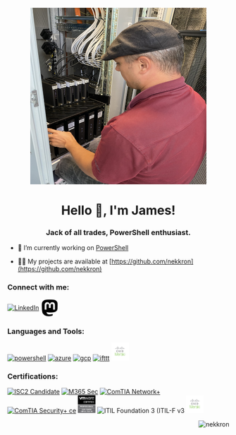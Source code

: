 <p align="center"> <a href="https://github.com/nekkron/" target="_blank" rel="noreferrer"> <img src=".\images\me.jpg" alt="me" width="400" height="400"/></a> 
<h1 align="center">Hello 👋, I'm James!</h1>
<h3 align="center">Jack of all trades, PowerShell enthusiast.</h3>

<p>
  
- 🔭 I’m currently working on [PowerShell](https://github.com/nekkron/PowerShell)
  
- 👨‍💻 My projects are available at [https://github.com/nekkron](https://github.com/nekkron)
 
</p>

<h3 align="left">Connect with me:</h3>
<p align="left">
  <a href="https://linkedin.com/in/jameskasparek" target="blank"><img align="center" src="https://raw.githubusercontent.com/rahuldkjain/github-profile-readme-generator/master/src/images/icons/Social/linked-in-alt.svg" alt="LinkedIn" height="40" width="40" /></a>
  <a href="https://infosec.exchange/@nekkron" target="blank"><img align="center" src="https://raw.githubusercontent.com/mastodon/mastodon/main/public/badge.png" alt="Mastodon" height="40" width="40" /></a>
</p>

<h3 align="left">Languages and Tools:</h3>
<p align="left"> 
  <a href="https://github.com/PowerShell/PowerShell" target="_blank" rel="noreferrer"> <img src="https://raw.githubusercontent.com/PowerShell/PowerShell/master/assets/ps_black_64.svg" alt="powershell" width="40" height="40"/></a> 
  <a href="https://azure.microsoft.com/en-us/" target="_blank" rel="noreferrer"> <img src="https://www.vectorlogo.zone/logos/microsoft_azure/microsoft_azure-icon.svg" alt="azure" width="40" height="40"/></a> 
  <a href="https://cloud.google.com" target="_blank" rel="noreferrer"> <img src="https://www.vectorlogo.zone/logos/google_cloud/google_cloud-icon.svg" alt="gcp" width="40" height="40"/></a> 
  <a href="https://ifttt.com/" target="_blank" rel="noreferrer"> <img src="https://www.vectorlogo.zone/logos/ifttt/ifttt-ar21.svg" alt="ifttt" width="40" height="40"/></a> 
  <a href="https://meraki.cisco.com/" target="_blank" rel="noreferrer"> <img src=".\images\Meraki.png" alt="meraki" width="40" height="40"/></a> 
</p>

<h3 align="left">Certifications:</h3>
<p>
  <a href="https://www.credly.com/badges/bd932d9a-8890-4340-b9a4-061df2bfbccd/public_url" target="_blank" rel="noreferrer"> <img src="https://images.credly.com/size/340x340/images/9180921d-4a13-429e-9357-6f9706a554f0/image.png" alt="ISC2 Candidate" width="40" height="40"/></a> 
  <a href="https://www.credly.com/badges/14aa89fc-73c1-438a-8a96-d50b8ebef497/public_url" target="_blank" rel="noreferrer"> <img src="https://images.credly.com/size/340x340/images/e1b12077-7be7-493a-8b7a-afa6e58182ce/microsoft365-security-administrator-associate-600x600.png" alt="M365 Sec" width="40" height="40"/></a> 
  <a href="https://www.credly.com/badges/fdb31667-2b28-49cd-ad21-ba0d12b16aff/public_url" target="_blank" rel="noreferrer"> <img src="https://images.credly.com/size/340x340/images/3746480e-1d97-41f8-b27a-0b798d235306/CompTIA_Network_2B.png" alt="ComTIA Network+" width="40" height="40"/></a> 
  <a href="https://www.credly.com/badges/bd62c69a-5944-4a65-80e7-e62e668bdd11/public_url" target="_blank" rel="noreferrer"> <img src="https://images.credly.com/size/340x340/images/74790a75-8451-400a-8536-92d792c5184a/CompTIA_Security_2Bce.png" alt="ComTIA Security+ ce" width="40" height="40"/></a> 
  <img src="./badges/VCP-DCV.png" alt="VMware Certified Professional - Data Center Virtualization (VCP-DCV)" width="40" height="40"/>
  <img src="./badges/ITIL_badge.png" alt="ITIL Foundation 3 (ITIL-F v3" width="40" height="40"/>
  <img src="./images/Meraki.png" alt="Cisco Meraki Network Operator (CMNO)" width="40" height="40"/>

</p>
<p align="right"> <img src="https://komarev.com/ghpvc/?username=nekkron&label=Profile%20views&color=0e75b6&style=flat" alt="nekkron" /> </p>

